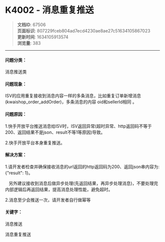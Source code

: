 # K4002 - 消息重复推送

> **文档ID**: 67506  
> **页面标识**: 807229fceb804ad7ecd4230ae8ae27c51634105867023  
> **更新时间**: 1634105913574  
> **浏览量**: 383

---

#### 问题分类：

消息推送类

#### 问题现象：

ISV的应用重复接收到消息内容一样的多条消息，比如重复订单新增消息(kwaishop\_order\_addOrder)，多条消息的内容 oid和sellerId相同 。

#### 问题原因：

1.快手开放平台推送消息给ISV时，ISV返回异常(超时异常、http返回码不等于200、返回结果不是json、result不等1等原因)导致。

2.快手开放平台本身重复推送。

#### 解决方案：

1.请开发者检查并确保接收消息的url返回的http返回码为200、返回json串内容为: {"result": 1}。

   另外建议接收到消息后做异步处理(先返回结果，再异步处理消息)，不要处理完内部逻辑后再返回结果，提高消息处理性能，避免超时。

2.消息至少会推送一次，请开发者自行做幂等

#### 关键字：

消息推送

消息重复推送
